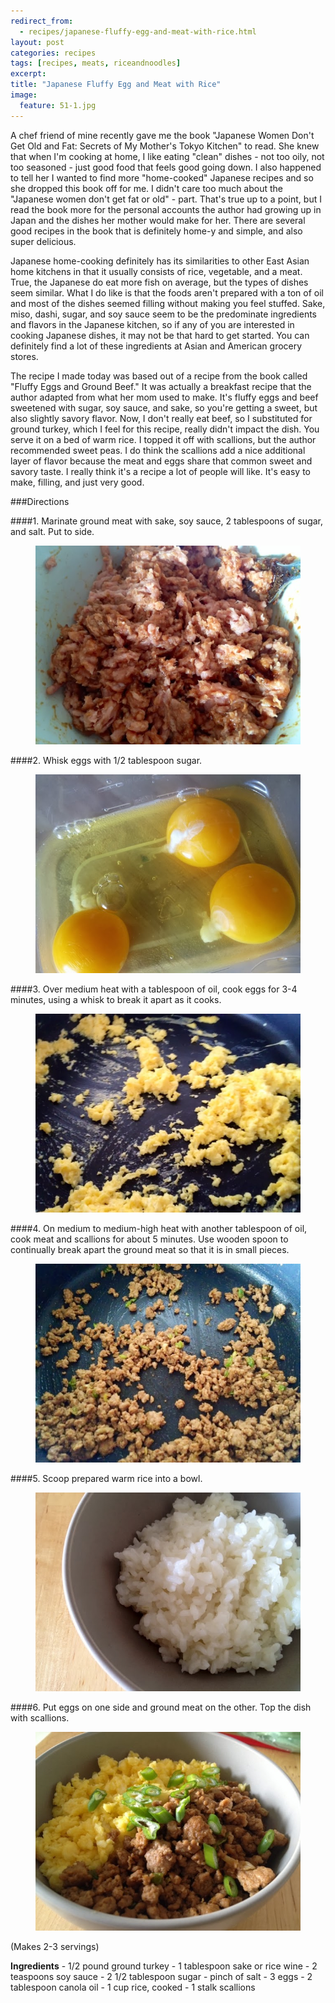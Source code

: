 ```yaml
---
redirect_from: 
  - recipes/japanese-fluffy-egg-and-meat-with-rice.html
layout: post
categories: recipes
tags: [recipes, meats, riceandnoodles]
excerpt: 
title: "Japanese Fluffy Egg and Meat with Rice"
image:
  feature: 51-1.jpg
---
```


A chef friend of mine recently gave me the book "Japanese Women Don't Get Old and Fat: Secrets of My Mother's Tokyo Kitchen" to read.  She knew that when I'm cooking at home, I like eating "clean" dishes - not too oily, not too seasoned - just good food that feels good going down.  I also happened to tell her I wanted to find more "home-cooked" Japanese recipes and so she dropped this book off for me.  I didn't care too much about the "Japanese women don't get fat or old" - part.  That's true up to a point, but I read the book more for the personal accounts the author had growing up in Japan and the dishes her mother would make for her. There are several good recipes in the book that is definitely home-y and simple, and also super delicious.

Japanese home-cooking definitely has its similarities to other East Asian home kitchens in that it usually consists of rice, vegetable, and a meat. True, the Japanese do eat more fish on average, but the types of dishes seem similar.  What I do like is that the foods aren't prepared with a ton of oil and most of the dishes seemed filling without making you feel stuffed.  Sake, miso, dashi, sugar, and soy sauce seem to be the predominate ingredients and flavors in the Japanese kitchen, so if any of you are interested in cooking Japanese dishes, it may not be that hard to get started.  You can definitely find a lot of these ingredients at Asian and American grocery stores.   

The recipe I made today was based out of a recipe from the book called "Fluffy Eggs and Ground Beef."  It was actually a breakfast recipe that the author adapted from what her mom used to make.  It's fluffy eggs and beef sweetened with sugar, soy sauce, and sake, so you're getting a sweet, but also slightly savory flavor.  Now, I don't really eat beef, so I substituted for ground turkey, which I feel for this recipe, really didn't impact the dish.  You serve it on a bed of warm rice.  I topped it off with scallions, but the author recommended sweet peas.  I do think the scallions add a nice additional layer of flavor because the meat and eggs share that common sweet and savory taste. I really think it's a recipe a lot of people will like.  It's easy to make, filling, and just very good.  

###Directions


####1. Marinate ground meat with sake, soy sauce, 2 tablespoons of sugar, and salt.  Put to side.

<figure> <img src='/images/51-2.jpg'> </figure>

####2. Whisk eggs with 1/2 tablespoon sugar.

<figure> <img src='/images/51-3.jpg'> </figure>

####3. Over medium heat with a tablespoon of oil, cook eggs for 3-4 minutes, using a whisk to break it apart as it cooks.

<figure> <img src='/images/51-4.jpg'> </figure>

####4.  On medium to medium-high heat with another tablespoon of oil, cook meat and scallions for about 5 minutes.  Use wooden spoon to continually break apart the ground meat so that it is in small pieces.

<figure> <img src='/images/51-5.jpg'> </figure>

####5. Scoop prepared warm rice into a bowl.

<figure> <img src='/images/51-6.jpg'> </figure>

####6. Put eggs on one side and ground meat on the other.  Top the dish with scallions.

<figure> <img src='/images/51-7.jpg'> </figure>
<section class='recipe'>
<p>(Makes 2-3 servings)</p>

<p><strong>Ingredients</strong>
- 1/2 pound ground turkey
- 1 tablespoon sake or rice wine
- 2 teaspoons soy sauce
- 2 1/2 tablespoon sugar
- pinch of salt
- 3 eggs
- 2 tablespoon canola oil
- 1 cup rice, cooked
- 1 stalk scallions</p></section>